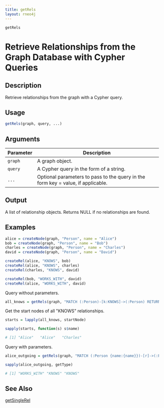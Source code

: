 ```yaml
---
title: getRels
layout: rneo4j
---
```


`getRels`

# Retrieve Relationships from the Graph Database with Cypher Queries

## Description

Retrieve relationships from the graph with a Cypher query.

## Usage

```r
getRels(graph, query, ...)
```

## Arguments

| Parameter | Description     |
| --------- | --------------- |
| `graph`   | A graph object. |
| `query`   | A Cypher query in the form of a string. |
| `...`     | Optional parameters to pass to the query in the form key = value, if applicable. |

## Output

A list of relationship objects. Returns NULL if no relationships are found.

## Examples

```r
alice = createNode(graph, "Person", name = "Alice")
bob = createNode(graph, "Person", name = "Bob")
charles = createNode(graph, "Person", name = "Charles")
david = createNode(graph, "Person", name = "David")

createRel(alice, "KNOWS", bob)
createRel(alice, "KNOWS", charles)
createRel(charles, "KNOWS", david)

createRel(bob, "WORKS_WITH", david)
createRel(alice, "WORKS_WITH", david)
```

Query without parameters.

```r
all_knows = getRels(graph, "MATCH (:Person)-[k:KNOWS]->(:Person) RETURN k")
```

Get the start nodes of all "KNOWS" relationships.

```r
starts = lapply(all_knows, startNode)

sapply(starts, function(s) s$name)

# [1] "Alice"   "Alice"   "Charles"
```

Query with parameters.

```r
alice_outgoing = getRels(graph, "MATCH (:Person {name:{name}})-[r]->(:Person) RETURN r", name = "Alice")

sapply(alice_outgoing, getType)

# [1] "WORKS_WITH" "KNOWS" "KNOWS"  
```

## See Also

[getSingleRel](get-single-rel.html)